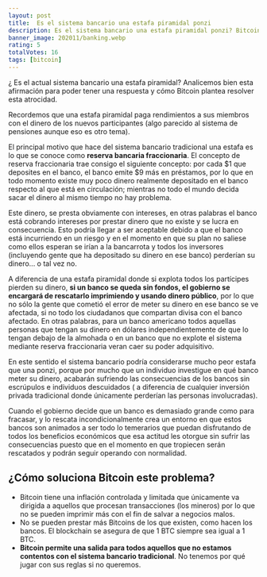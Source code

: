 ```yaml
---
layout: post
title:  Es el sistema bancario una estafa piramidal ponzi
description: Es el sistema bancario una estafa piramidal ponzi? Bitcoin vs sistema bancario tradicional.
banner_image: 202011/banking.webp
rating: 5
totalVotes: 16
tags: [bitcoin]
---
```


¿ Es el actual sistema bancario una estafa piramidal? Analicemos bien esta afirmación para poder tener una respuesta y cómo Bitcoin plantea resolver esta atrocidad.

<!--more-->

Recordemos que una estafa piramidal paga rendimientos a sus miembros con el dinero de los nuevos participantes (algo parecido al sistema de pensiones aunque eso es otro tema).

El principal motivo que hace del sistema bancario tradicional una estafa es lo que se conoce como **reserva bancaria fraccionaria**. El concepto de reserva fraccionaria trae consigo el siguiente concepto: por cada $1 que deposites en el banco, el banco emite $9 más en préstamos, por lo que en todo momento existe muy poco dinero realmente depositado en el banco respecto al que está en circulación; mientras no todo el mundo decida sacar el dinero al mismo tiempo no hay problema.

Este dinero, se presta obviamente con intereses, en otras palabras el banco está cobrando intereses por prestar dinero que no existe y se lucra en consecuencia. Esto podría llegar a ser aceptable debido a que el banco está incurriendo en un riesgo y en el momento en que su plan no saliese como ellos esperan se irían a la bancarrota y todos los inversores (incluyendo gente que ha depositado su dinero en ese  banco) perderían su dinero... o tal vez no.

A diferencia de una estafa piramidal donde si explota todos los partícipes pierden su dinero, **si un banco se queda sin fondos, el gobierno se encargará de rescatarlo imprimiendo y usando dinero público**, por lo que no sólo la gente que cometió el error de meter su dinero en ese banco se ve afectada, si no todo los ciudadanos que compartan divisa con el banco afectado. En otras palabras, para un banco americano todos aquellas personas que tengan su dinero en dólares independientemente de que lo tengan debajo de la almohada o en un banco que no explote el sistema mediante reserva fraccionaria veran caer su poder adquisitivo.

En este sentido el sistema bancario podría considerarse mucho peor estafa que una ponzi, porque por mucho que un individuo investigue en qué banco meter su dinero, acabarán sufriendo las consecuencias de los bancos sin escrúpulos e individuos descuidados ( a diferencia de cualquier inversión privada tradicional donde únicamente perderían las personas involucradas).

Cuando el gobierno decide que un banco es demasiado grande como para fracasar, y lo rescata incondicionalmente crea un entorno en que estos bancos son animados a ser todo lo temerarios que puedan disfrutando de todos los beneficios económicos que esa actitud les otorgue sin sufrir las consecuencias puesto que en el momento en que tropiecen serán rescatados y podrán seguir operando con normalidad.

## ¿Cómo soluciona Bitcoin este problema?

- Bitcoin tiene una inflación controlada y limitada que únicamente va dirigida a aquellos que procesan transacciones (los mineros) por lo que no se pueden imprimir más con el fin de salvar a negocios malos.
- No se pueden prestar más Bitcoins de los que existen, como hacen los bancos. El blockchain se asegura de que 1 BTC siempre sea igual a 1 BTC.
- **Bitcoin permite una salida para todos aquellos que no estamos contentos con el sistema bancario tradicional**. No tenemos por qué jugar con sus reglas si no queremos.

